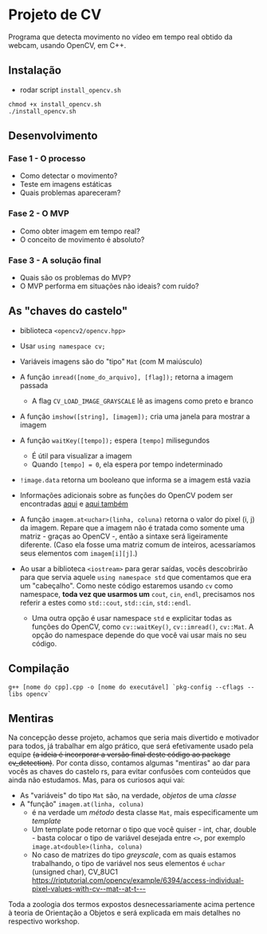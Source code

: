 # Projeto de CV
Programa que detecta movimento no vídeo em tempo real obtido da webcam, usando OpenCV, em C++.

## Instalação
* rodar script `install_opencv.sh`

```
chmod +x install_opencv.sh
./install_opencv.sh
```

## Desenvolvimento
### Fase 1 - O processo
* Como detectar o movimento?
* Teste em imagens estáticas
* Quais problemas apareceram?

### Fase 2 - O MVP
* Como obter imagem em tempo real?
* O conceito de movimento é absoluto?

### Fase 3 - A solução final
* Quais são os problemas do MVP?
* O MVP performa em situações não ideais? com ruído?

## As "chaves do castelo"
* biblioteca `<opencv2/opencv.hpp>`
* Usar  `using namespace cv;`
* Variáveis imagens são do "tipo" `Mat` (com M maiúsculo)
* A função `imread([nome_do_arquivo], [flag]);` retorna a imagem passada
    * A flag `CV_LOAD_IMAGE_GRAYSCALE` lê as imagens como preto e branco
* A função `imshow([string], [imagem]);` cria uma janela para mostrar a imagem
* A função `waitKey([tempo]);` espera `[tempo]` milisegundos
    * É útil para visualizar a imagem
    * Quando `[tempo] = 0`, ela espera por tempo indeterminado
* `!image.data` retorna um booleano que informa se a imagem está vazia
* Informações adicionais sobre as funções do OpenCV podem ser encontradas [aqui](https://docs.opencv.org/master/d0/de1/group__core.html) e [aqui também](https://docs.opencv.org/2.4/modules/highgui/doc/reading_and_writing_images_and_video.html)
* A função `imagem.at<uchar>(linha, coluna)` retorna o valor do pixel (i, j) da imagem.
    Repare que a imagem não é tratada como somente uma matriz - graças ao OpenCV -, então a sintaxe será ligeiramente diferente.
    (Caso ela fosse uma matriz comum de inteiros, acessaríamos seus 
    elementos com `imagem[i][j]`.)

* Ao usar a biblioteca `<iostream>` para gerar saídas, vocês descobrirão para que servia aquele `using namespace std` que comentamos que era um "cabeçalho". Como neste código estaremos usando `cv` como namespace, **toda vez que usarmos um** `cout`, `cin`, `endl`, precisamos nos referir a estes como `std::cout`, `std::cin`, `std::endl`.
    * Uma outra opção é usar namespace `std` e explicitar todas as funções do OpenCV, como `cv::waitKey()`, `cv::imread()`, `cv::Mat`. A opção do namespace depende do que você vai usar mais no seu código.

## Compilação
```
g++ [nome do cpp].cpp -o [nome do executável] `pkg-config --cflags --libs opencv`
```

## Mentiras
Na concepção desse projeto, achamos que seria mais divertido e motivador para todos, já trabalhar em algo prático, que será efetivamente usado pela equipe ~~(a ideia é incorporar a versão final deste código ao package cv_detection)~~. Por conta disso, contamos algumas "mentiras" ao dar para vocês as chaves do castelo rs, para evitar confusões com conteúdos que ainda não estudamos. Mas, para os curiosos aqui vai:
* As "variáveis" do tipo `Mat` são, na verdade, *objetos* de uma *classe*
* A "função" `imagem.at(linha, coluna)`
    * é na verdade um *método* desta classe `Mat`, mais especificamente um _template_
    * Um template pode retornar o tipo que você quiser - int, char, double - basta colocar o tipo de variável desejada entre `<>`, por exemplo `image.at<double>(linha, coluna)`
    * No caso de matrizes do tipo _greyscale_, com as quais estamos trabalhando, o tipo de variável nos seus elementos é `uchar` (unsigned char), CV_8UC1
    https://riptutorial.com/opencv/example/6394/access-individual-pixel-values-with-cv--mat--at-t---

Toda a zoologia dos termos expostos desnecessariamente acima pertence à teoria de Orientação a Objetos e será explicada em mais detalhes no respectivo workshop. 